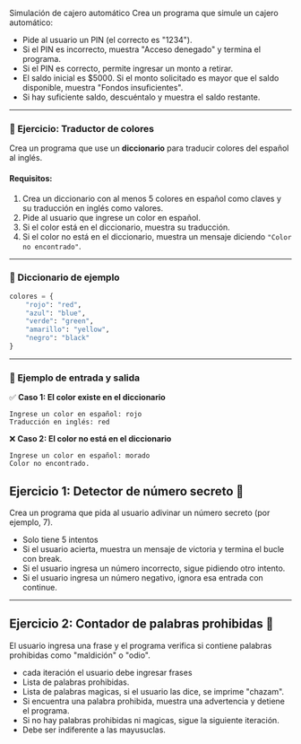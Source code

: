 Simulación de cajero automático
Crea un programa que simule un cajero automático:

- Pide al usuario un PIN (el correcto es "1234").
- Si el PIN es incorrecto, muestra "Acceso denegado" y termina el programa.
- Si el PIN es correcto, permite ingresar un monto a retirar.
- El saldo inicial es $5000. Si el monto solicitado es mayor que el saldo disponible, muestra "Fondos insuficientes".
- Si hay suficiente saldo, descuéntalo y muestra el saldo restante.


---
### **📌 Ejercicio: Traductor de colores**  
Crea un programa que use un **diccionario** para traducir colores del español al inglés.  

#### **Requisitos:**  
1. Crea un diccionario con al menos 5 colores en español como claves y su traducción en inglés como valores.  
2. Pide al usuario que ingrese un color en español.  
3. Si el color está en el diccionario, muestra su traducción.  
4. Si el color no está en el diccionario, muestra un mensaje diciendo `"Color no encontrado"`.  

---

### **🔹 Diccionario de ejemplo**
```python
colores = {
    "rojo": "red",
    "azul": "blue",
    "verde": "green",
    "amarillo": "yellow",
    "negro": "black"
}
```

---

### **🔹 Ejemplo de entrada y salida**  

✅ **Caso 1: El color existe en el diccionario**  
```
Ingrese un color en español: rojo
Traducción en inglés: red
```

❌ **Caso 2: El color no está en el diccionario**  
```
Ingrese un color en español: morado
Color no encontrado.
```


## Ejercicio 1: Detector de número secreto 🔢
Crea un programa que pida al usuario adivinar un número secreto (por ejemplo, 7).
- Solo tiene 5 intentos
- Si el usuario acierta, muestra un mensaje de victoria y termina el bucle con break.
- Si el usuario ingresa un número incorrecto, sigue pidiendo otro intento.
- Si el usuario ingresa un número negativo, ignora esa entrada con continue.

---

## Ejercicio 2: Contador de palabras prohibidas 🚫
El usuario ingresa una frase y el programa verifica si contiene palabras prohibidas como "maldición" o "odio".
- cada iteración el usuario debe ingresar frases
- Lista de palabras prohibidas.
- Lista de palabras magicas, si el usuario las dice, se imprime "chazam".
- Si encuentra una palabra prohibida, muestra una advertencia y detiene el programa.
- Si no hay palabras prohibidas ni magicas, sigue la siguiente iteración.
- Debe ser indiferente a las mayusuclas.

